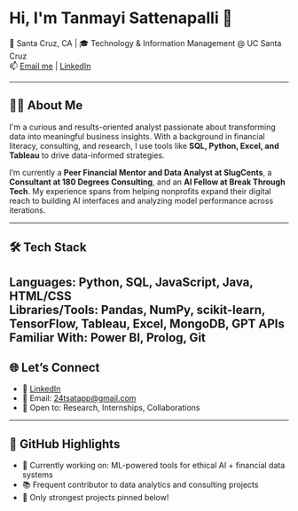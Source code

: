 # Hi, I'm Tanmayi Sattenapalli 👋

📍 Santa Cruz, CA | 🎓 Technology & Information Management @ UC Santa Cruz  
📫 [Email me](mailto:24tsatapp@gmail.com) | [LinkedIn](https://www.linkedin.com/in/tanmayis)  

---

## 👩‍💻 About Me

I'm a curious and results-oriented analyst passionate about transforming data into meaningful business insights. With a background in financial literacy, consulting, and research, I use tools like **SQL, Python, Excel, and Tableau** to drive data-informed strategies.  

I’m currently a **Peer Financial Mentor and Data Analyst at SlugCents**, a **Consultant at 180 Degrees Consulting**, and an **AI Fellow at Break Through Tech**. My experience spans from helping nonprofits expand their digital reach to building AI interfaces and analyzing model performance across iterations.  

---

## 🛠️ Tech Stack

**Languages:** Python, SQL, JavaScript, Java, HTML/CSS  
**Libraries/Tools:** Pandas, NumPy, scikit-learn, TensorFlow, Tableau, Excel, MongoDB, GPT APIs  
**Familiar With:** Power BI, Prolog, Git
---

## 🌐 Let’s Connect

- 💼 [LinkedIn](https://www.linkedin.com/in/tanmayis)
- 📧 Email: 24tsatapp@gmail.com  
- 💬 Open to: Research, Internships, Collaborations

---

## 📍 GitHub Highlights

- 🔭 Currently working on: ML-powered tools for ethical AI + financial data systems  
- 📚 Frequent contributor to data analytics and consulting projects  
- 📌 Only strongest projects pinned below!
<!--
**TanmayiS4/TanmayiS4** is a ✨ _special_ ✨ repository because its `README.md` (this file) appears on your GitHub profile.

Here are some ideas to get you started:

- 🔭 I’m currently working on ...
- 🌱 I’m currently learning ...
- 👯 I’m looking to collaborate on ...
- 🤔 I’m looking for help with ...
- 💬 Ask me about ...
- 📫 How to reach me: ...
- 😄 Pronouns: ...
- ⚡ Fun fact: ...
-->
